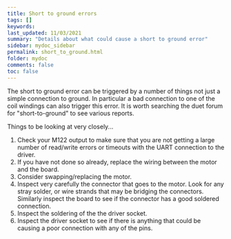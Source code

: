 ```yaml
---
title: Short to ground errors
tags: []
keywords: 
last_updated: 11/03/2021
summary: "Details about what could cause a short to ground error"
sidebar: mydoc_sidebar
permalink: short_to_ground.html
folder: mydoc
comments: false
toc: false
---
```


The short to ground error can be triggered by a number of things not just a simple connection to ground. In particular a bad connection to one of the coil windings can also trigger this error. It is worth searching the duet forum for "short-to-ground" to see various reports. 

Things to be looking at very closely...
1. Check your M122 output to make sure that you are not getting a large number of read/write errors or timeouts with the UART connection to the driver.
2. If you have not done so already, replace the wiring between the motor and the board.
3. Consider swapping/replacing the motor.
4. Inspect very carefully the connector that goes to the motor. Look for any stray solder, or wire strands that may be bridging the connectors. Similarly inspect the board to see if the connector has a good soldered connection.
5. Inspect the soldering of the the driver socket.
6. Inspect the driver socket to see if there is anything that could be causing a poor connection with any of the pins.